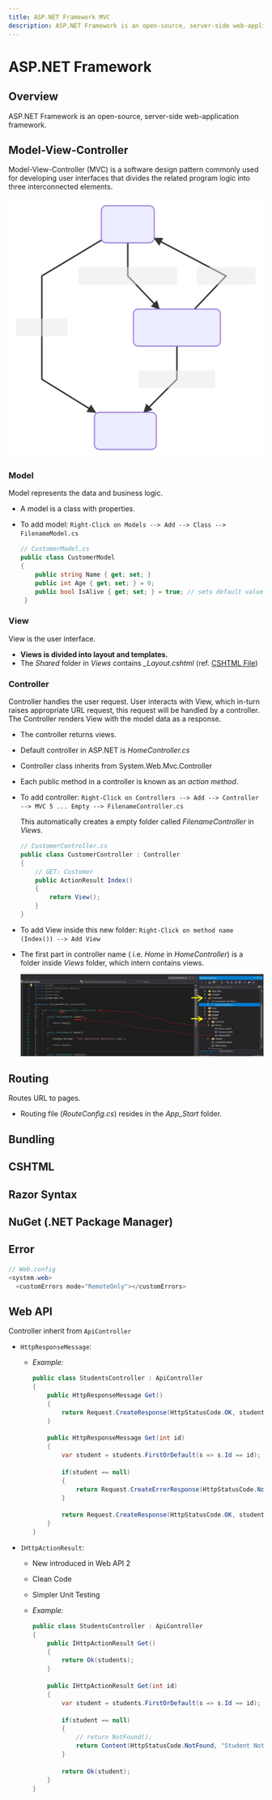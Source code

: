 ```yaml
---
title: ASP.NET Framework MVC
description: ASP.NET Framework is an open-source, server-side web-application framework
---
```


# ASP.NET Framework

## Overview

ASP.NET Framework is an open-source, server-side web-application framework.

## Model-View-Controller

Model-View-Controller (MVC) is a software design pattern commonly used for developing user interfaces that divides the related program logic into three interconnected elements.

![mvc-flow](./mvc-flow.svg)

### Model

Model represents the data and business logic.

- A model is a class with properties.

- To add model: `Right-Click on Models --> Add --> Class --> FilenameModel.cs`

  ```cs
  // CustomerModel.cs
  public class CustomerModel
  {
      public string Name { get; set; }
      public int Age { get; set; } = 0;
      public bool IsAlive { get; set; } = true; // sets default value
   }
  ```

### View

View is the user interface.

- **Views is divided into layout and templates.**
- The _Shared_ folder in _Views_ contains _\_Layout.cshtml_ (ref. [CSHTML File](#cshtml))

### Controller

Controller handles the user request. User interacts with View, which in-turn raises appropriate URL request, this request will be handled by a controller. The Controller renders View with the model data as a response.

- The controller returns views.
- Default controller in ASP.NET is _HomeController.cs_
- Controller class inherits from System.Web.Mvc.Controller
- Each public method in a controller is known as an _action method_.
- To add controller: `Right-Click on Controllers --> Add --> Controller --> MVC 5 ... Empty --> FilenameController.cs`

  This automatically creates a empty folder called _FilenameController_ in _Views_.

  ```cs
  // CustomerController.cs
  public class CustomerController : Controller
  {
      // GET: Customer
      public ActionResult Index()
      {
          return View();
      }
  }
  ```

- To add View inside this new folder: `Right-Click on method name (Index()) --> Add View`

- The first part in controller name ( i.e. _Home_ in _HomeController_) is a folder inside _Views_ folder, which intern contains views.

  ![Home Controller](./home-controller.jpg)

## Routing

Routes URL to pages.

- Routing file (_RouteConfig.cs_) resides in the _App_Start_ folder.

## Bundling

## CSHTML

## Razor Syntax

## NuGet (.NET Package Manager)

## Error

```cs
// Web.config
<system.web>
  <customErrors mode="RemoteOnly"></customErrors>
```

## Web API

Controller inherit from `ApiController`

- `HttpResponseMessage`:

  - _Example:_

    ```cs
    public class StudentsController : ApiController
    {
        public HttpResponseMessage Get()
        {
            return Request.CreateResponse(HttpStatusCode.OK, students);
        }

        public HttpResponseMessage Get(int id)
        {
            var student = students.FirstOrDefault(s => s.Id == id);

            if(student == null)
            {
                return Request.CreateErrorResponse(HttpStatusCode.NotFound, "Student Not Found");
            }

            return Request.CreateResponse(HttpStatusCode.OK, student);
        }
    }
    ```

- `IHttpActionResult`:

  - New introduced in Web API 2

  - Clean Code

  - Simpler Unit Testing

  - _Example:_

    ```cs
    public class StudentsController : ApiController
    {
        public IHttpActionResult Get()
        {
            return Ok(students);
        }

        public IHttpActionResult Get(int id)
        {
            var student = students.FirstOrDefault(s => s.Id == id);

            if(student == null)
            {
                // return NotFound();
                return Content(HttpStatusCode.NotFound, "Student Not Found");
            }

            return Ok(student);
        }
    }
    ```
